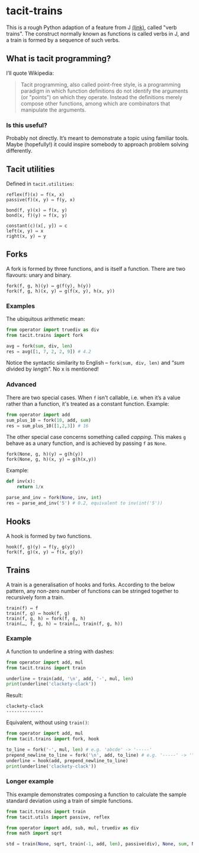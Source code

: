 # tacit-trains

This is a rough Python adaption of a feature from J [(link)](http://www.jsoftware.com), called "verb trains". The construct normally known as functions is called verbs in J, and a train is formed by a sequence of such verbs.

## What is tacit programming?

I’ll quote Wikipedia:

> Tacit programming, also called point-free style, is a programming paradigm in which function definitions do not identify the arguments (or "points") on which they operate. Instead the definitions merely compose other functions, among which are combinators that manipulate the arguments.

### Is this useful?

Probably not directly. It’s meant to demonstrate a topic using familiar tools. Maybe (hopefully!) it could inspire somebody to approach problem solving differently.

## Tacit utilities

Defined in `tacit.utilities`:

    reflex(f)(x) ⇔ f(x, x)
    passive(f)(x, y) ⇔ f(y, x)

    bond(f, y)(x) ⇔ f(x, y)
    bond(x, f)(y) ⇔ f(x, y)
    
    constant(c)(x[, y]) ⇔ c
    left(x, y) ⇔ x
    right(x, y) ⇔ y

## Forks

A fork is formed by three functions, and is itself a function. There are two flavours: unary and binary.

    fork(f, g, h)(y) ⇔ g(f(y), h(y))
    fork(f, g, h)(x, y) ⇔ g(f(x, y), h(x, y))

### Examples

The ubiquitous arithmetic mean:

```python
from operator import truediv as div
from tacit.trains import fork

avg = fork(sum, div, len)
res = avg([1, 7, 2, 2, 9]) # 4.2
```

Notice the syntactic similarity to English – `fork(sum, div, len)` and “*sum* *div*ided by *len*gth”. No x is mentioned!

### Advanced

There are two special cases. When `f` isn't callable, i.e. when it’s a value rather than a function, it's treated as a constant function. Example:

```python
from operator import add
sum_plus_10 = fork(10, add, sum)
res = sum_plus_10([1,2,3]) # 16
```

The other special case concerns something called *capping*. This makes `g` behave as a unary function, and is achieved by passing `f` as `None`.

    fork(None, g, h)(y) ⇔ g(h(y))
    fork(None, g, h)(x, y) ⇔ g(h(x,y))

Example:

```python
def inv(x):
    return 1/x

parse_and_inv = fork(None, inv, int)
res = parse_and_inv('5') # 0.2, equivalent to inv(int('5'))
```
    
## Hooks

A hook is formed by two functions.

    hook(f, g)(y) ⇔ f(y, g(y))
    fork(f, g)(x, y) ⇔ f(x, g(y))

## Trains

A train is a generalisation of hooks and forks. According to the below pattern, any non-zero number of functions can be stringed together to recursively form a train.

    train(f) ⇔ f
    train(f, g) ⇔ hook(f, g)
    train(f, g, h) ⇔ fork(f, g, h)
    train(…, f, g, h) ⇔ train(…, train(f, g, h))
    
### Example

A function to underline a string with dashes:

```python
from operator import add, mul
from tacit.trains import train

underline = train(add, '\n', add, '-', mul, len)
print(underline('clackety-clack'))
```

Result:

    clackety-clack
    --------------

Equivalent, without using `train()`:

```python
from operator import add, mul
from tacit.trains import fork, hook

to_line = fork('-', mul, len) # e.g. 'abcde' -> '-----'
prepend_newline_to_line = fork('\n', add, to_line) # e.g. '-----' -> '\n-----'
underline = hook(add, prepend_newline_to_line)
print(underline('clackety-clack'))
```

### Longer example

This example demonstrates composing a function to calculate the sample standard deviation using a train of simple functions.

```python
from tacit.trains import train
from tacit.utils import passive, reflex

from operator import add, sub, mul, truediv as div
from math import sqrt

std = train(None, sqrt, train(-1, add, len), passive(div), None, sum, None, reflex(mul), train(sub, sum, div, len))